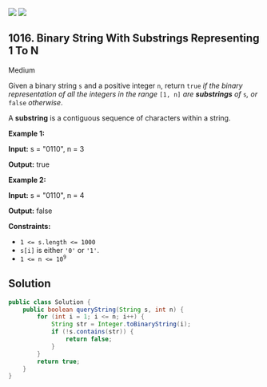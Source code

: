 [![](https://img.shields.io/github/stars/javadev/LeetCode-in-Java?label=Stars&style=flat-square)](https://github.com/javadev/LeetCode-in-Java)
[![](https://img.shields.io/github/forks/javadev/LeetCode-in-Java?label=Fork%20me%20on%20GitHub%20&style=flat-square)](https://github.com/javadev/LeetCode-in-Java/fork)

## 1016\. Binary String With Substrings Representing 1 To N

Medium

Given a binary string `s` and a positive integer `n`, return `true` _if the binary representation of all the integers in the range_ `[1, n]` _are **substrings** of_ `s`_, or_ `false` _otherwise_.

A **substring** is a contiguous sequence of characters within a string.

**Example 1:**

**Input:** s = "0110", n = 3

**Output:** true

**Example 2:**

**Input:** s = "0110", n = 4

**Output:** false

**Constraints:**

*   `1 <= s.length <= 1000`
*   `s[i]` is either `'0'` or `'1'`.
*   <code>1 <= n <= 10<sup>9</sup></code>

## Solution

```java
public class Solution {
    public boolean queryString(String s, int n) {
        for (int i = 1; i <= n; i++) {
            String str = Integer.toBinaryString(i);
            if (!s.contains(str)) {
                return false;
            }
        }
        return true;
    }
}
```